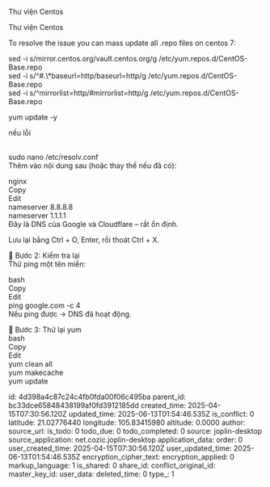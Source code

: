Thư viện Centos

Thư viện Centos

To resolve the issue you can mass update all .repo files on centos 7:

sed -i s/mirror.centos.org/vault.centos.org/g /etc/yum.repos.d/CentOS-Base.repo  
sed -i s/^#.\\\*baseurl=http/baseurl=http/g /etc/yum.repos.d/CentOS-Base.repo  
sed -i s/^mirrorlist=http/#mirrorlist=http/g /etc/yum.repos.d/CentOS-Base.repo

yum update -y

nếu lỗi  
<br/>

sudo nano /etc/resolv.conf  
Thêm vào nội dung sau (hoặc thay thế nếu đã có):

nginx  
Copy  
Edit  
nameserver 8.8.8.8  
nameserver 1.1.1.1  
Đây là DNS của Google và Cloudflare – rất ổn định.

Lưu lại bằng Ctrl + O, Enter, rồi thoát Ctrl + X.

🧪 Bước 2: Kiểm tra lại  
Thử ping một tên miền:

bash  
Copy  
Edit  
ping google.com -c 4  
Nếu ping được → DNS đã hoạt động.

🔁 Bước 3: Thử lại yum  
bash  
Copy  
Edit  
yum clean all  
yum makecache  
yum update

id: 4d398a4c87c24c4fb0fda00f06c495ba
parent_id: bc33dce65848438199af0fd3912185dd
created_time: 2025-04-15T07:30:56.120Z
updated_time: 2025-06-13T01:54:46.535Z
is_conflict: 0
latitude: 21.02776440
longitude: 105.83415980
altitude: 0.0000
author: 
source_url: 
is_todo: 0
todo_due: 0
todo_completed: 0
source: joplin-desktop
source_application: net.cozic.joplin-desktop
application_data: 
order: 0
user_created_time: 2025-04-15T07:30:56.120Z
user_updated_time: 2025-06-13T01:54:46.535Z
encryption_cipher_text: 
encryption_applied: 0
markup_language: 1
is_shared: 0
share_id: 
conflict_original_id: 
master_key_id: 
user_data: 
deleted_time: 0
type_: 1